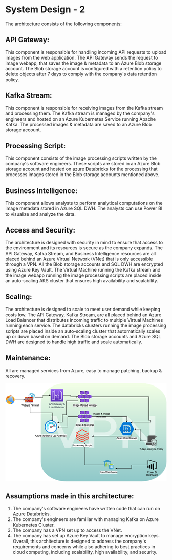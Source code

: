 # System Design - 2

The architecture consists of the following components:

## API Gateway: 
This component is responsible for handling incoming API requests to upload images from the web application. The API Gateway sends the request to image webapp, that saves the image & metadata to an Azure Blob storage account. The Blob storage account is configured with a retention policy to delete objects after 7 days to comply with the company's data retention policy.

## Kafka Stream: 
This component is responsible for receiving images from the Kafka stream and processing them. The Kafka stream is managed by the company's engineers and hosted on an Azure Kubernetes Service running Apache Kafka. The processed images & metadata are saved to an Azure Blob storage account.

## Processing Script: 
This component consists of the image processing scripts written by the company's software engineers. These scripts are stored in an Azure Blob storage account and hosted on azure Databricks for the processing that processes images stored in the Blob storage accounts mentioned above.

## Business Intelligence: 
This component allows analysts to perform analytical computations on the image metadata stored in Azure SQL DWH. The analysts can use Power BI to visualize and analyze the data.

## Access and Security: 
The architecture is designed with security in mind to ensure that access to the environment and its resources is secure as the company expands. The API Gateway, Kafka Stream, and Business Intelligence resources are all placed behind an Azure Virtual Network (VNet) that is only accessible through a VPN. All the Blob storage accounts and SQL DWH are encrypted using Azure Key Vault. The Virtual Machine running the Kafka stream and the image webapp running the image processing scripts are placed inside an auto-scaling AKS cluster that ensures high availability and scalability.

## Scaling: 
The architecture is designed to scale to meet user demand while keeping costs low. 
The API Gateway, Kafka Stream,  are all placed behind an Azure Load Balancer that distributes incoming traffic to multiple Virtual Machines running each service. 
The databricks clusters running the image processing scripts are placed inside an auto-scaling cluster that automatically scales up or down based on demand. 
The Blob storage accounts and Azure SQL DWH are designed to handle high traffic and scale automatically.

## Maintenance: 
All are managed services from Azure, easy to manage patching, backup & recovery.


![img.png](img.png)



## Assumptions made in this architecture:

1. The company's software engineers have written code that can run on Azure Databricks.
2. The company's engineers are familiar with managing Kafka on Azure Kubernetes Cluster.
3. The company has a VPN  set up to access the VNet.
4. The company has set up Azure Key Vault to manage encryption keys.
Overall, this architecture is designed to address the company's requirements and concerns while also adhering to best practices in cloud computing, including scalability, high availability, and security.
